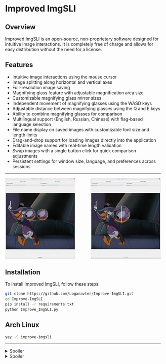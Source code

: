 # Improved ImgSLI

## Overview
Improved ImgSLI is an open-source, non-proprietary software designed for intuitive image interactions. It is completely free of charge and allows for easy distribution without the need for a license.

## Features
- Intuitive image interactions using the mouse cursor
- Image splitting along horizontal and vertical axes
- Full-resolution image saving
- Magnifying glass feature with adjustable magnification area size
- Customizable magnifying glass mirror sizes
- Independent movement of magnifying glasses using the WASD keys
- Adjustable distance between magnifying glasses using the Q and E keys
- Ability to combine magnifying glasses for comparison
- Multilingual support (English, Russian, Chinese) with flag-based language selection
- File name display on saved images with customizable font size and length limits
- Drag-and-drop support for loading images directly into the application
- Editable image names with real-time length validation
- Swap images with a single button click for quick comparison adjustments
- Persistent settings for window size, language, and preferences across sessions

---

<div style="display: flex; justify-content: space-between;">
    <img src="1.png" alt="Изображение 1" style="width: 45%;">
    <img src="2.png" alt="Изображение 2" style="width: 45%;">
</div>

## Installation
To install Improved ImgSLI, follow these steps:
```bash
git clone https://github.com/Loganavter/Improve-ImgSLI.git
cd Improve-ImgSLI
pip install -r requirements.txt
python Improve_ImgSLI.py
```

## Arch Linux 
```bash
yay -S improve-imgsli
```

---

<details>
<summary>Spoiler</summary>
Originally, Improve ImgSLI was fully crafted by ChatGPT in September 2024 to simplify creating comparison images for my work, offering basic image comparison functionality. In October, I discovered Claude and used it to enhance the tool with a magnifier feature and drag-and-drop support.

By November, with Claude’s help, I refined the magnifier, adding options to freeze the detection area and merge magnifiers. However, the growing codebase—coupled with Claude’s 8k token context limit—made full regeneration impossible, forcing me to manually edit sections. I turned to Gemini, which assisted in integrating changes, though not all generated code was successful. Some features were postponed, and others were intentionally disabled to avoid bugs.

In early December, I experimented with adaptive magnifier positioning tied to window resizing, but the results were unsatisfactory, and I abandoned the effort. Then, in January 2025, a user request to enable window resizing prompted me to explore DeepSeek—a breakthrough AI with Chain-of-Thought reasoning at the time. DeepSeek helped implement this feature, while Gemini seamlessly incorporated it and other updates into the existing code.

In late February 2025, I resumed enhancing Improve ImgSLI. With Claude Sonnet 3.7, I added dynamic image swapping via a button, a language dictionary, and further magnifier improvements, along with a help tooltip in the top-right corner. Soon after, I gained access to Grok 3—first on X, then via its website after a quick Google search. Grok 3 proved invaluable: its DeepThink model efficiently resolved persistent bugs, outperforming DeepSeek, while its generous query limits and smart standard model kept development flowing smoothly. It optimized rendering updates, introduced file name display and editing, and fixed fullscreen mode issues.

Occasionally, I leaned on the new Claude Sonnet when Grok hit prediction snags—both AIs complemented each other, though Sonnet’s 16k token context eventually fell short too. Finally, with Gemini’s assistance, I improved code readability to wrap up this round of updates.

In general, if do not take into account the price of my personal time, which is about 2 weeks in total, then this project cost me about $ 30. I got the AUR maintainer for free, so we don't take it into account either :)
</details>

<details>
<summary>Spoiler</summary>
This code was developed using ChatGPT and Claude AI over the course of 2 days for a cost of $10.
</details>
